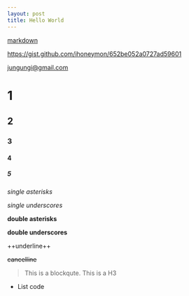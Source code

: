 ```yaml
---
layout: post
title: Hello World
---
```


[markdown](https://gist.github.com/ihoneymon/652be052a0727ad59601)

<https://gist.github.com/ihoneymon/652be052a0727ad59601>

<jungungi@gmail.com>


# 1
## 2
### 3
#### 4
##### 5

*single asterisks*

_single underscores_

**double asterisks**

__double underscores__

++underline++

~~cancelline~~


> This is a blockqute.
> This is a H3

  * List
    code
